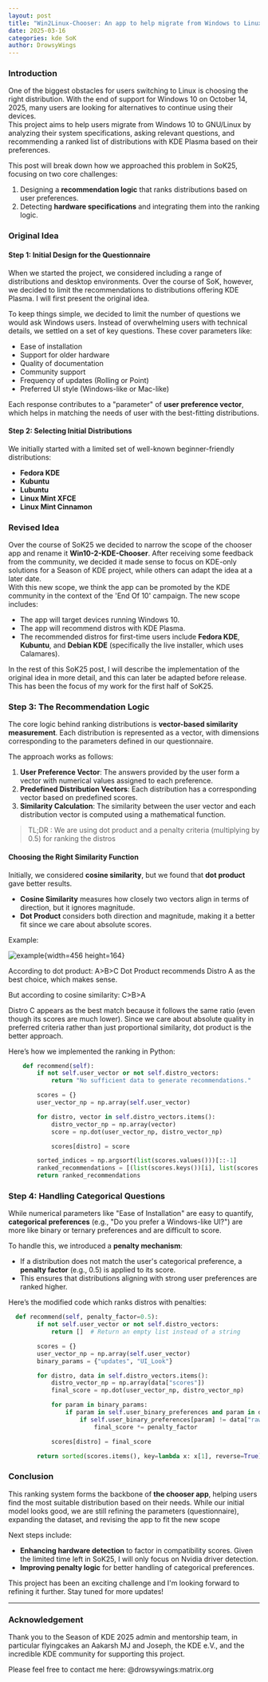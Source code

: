 ```yaml
---
layout: post
title: "Win2Linux-Chooser: An app to help migrate from Windows to Linux"
date: 2025-03-16
categories: kde SoK
author: DrowsyWings
---
```


### Introduction

One of the biggest obstacles for users switching  to Linux is choosing the right distribution.
With the end of support for Windows 10 on October 14, 2025, many users are looking for alternatives to continue using their devices.  
This project aims to help users migrate from Windows 10 to GNU/Linux by analyzing their system specifications, asking relevant questions, and recommending a ranked list of distributions with KDE Plasma based on their preferences.

This post will break down how we approached this problem in SoK25, focusing on two core challenges:

1. Designing a **recommendation logic** that ranks distributions based on user preferences.
2. Detecting **hardware specifications** and integrating them into the ranking logic.

### Original Idea

#### Step 1: Initial Design for the Questionnaire

When we started the project, we considered including a range of distributions and desktop environments. Over the course of SoK, however, we decided to limit the recommendations to distributions offering KDE Plasma. I will first present the original idea.

To keep things simple, we decided to limit the number of questions we would ask Windows users. Instead of overwhelming users with technical details, we settled on a set of key questions. These cover parameters like:

- Ease of installation
- Support for older hardware
- Quality of documentation
- Community support
- Frequency of updates (Rolling or Point)
- Preferred UI style (Windows-like or Mac-like)

Each response contributes to a "parameter" of **user preference vector**, which helps in matching the needs of user with the best-fitting distributions.

#### Step 2: Selecting Initial Distributions

We initially started with a limited set of well-known beginner-friendly distributions:

- **Fedora KDE**
- **Kubuntu**
- **Lubuntu**
- **Linux Mint XFCE**
- **Linux Mint Cinnamon**

### Revised Idea

Over the course of SoK25 we decided to narrow the scope of the chooser app and rename it **Win10-2-KDE-Chooser**. After receiving some feedback from the community, we decided it made sense to focus on KDE-only solutions for a Season of KDE project, while others can adapt the idea at a later date.  
With this new scope, we think the app can be promoted by the KDE community in the context of the 'End Of 10' campaign. The new scope includes:

- The app will target devices running Windows 10.
- The app will recommend distros with KDE Plasma.
- The recommended distros for first-time users include **Fedora KDE**, **Kubuntu**, and **Debian KDE** (specifically the live installer, which uses Calamares).

In the rest of this SoK25 post, I will describe the implementation of the original idea in more detail, and this can later be adapted before release. This has been the focus of my work for the first half of SoK25.

### Step 3: The Recommendation Logic

The core logic behind ranking distributions is **vector-based similarity measurement**. Each distribution is represented as a vector, with dimensions corresponding to the parameters defined in our questionnaire.

The approach works as follows:

1. **User Preference Vector**: The answers provided by the user form a vector with numerical values assigned to each preference.
2. **Predefined Distribution Vectors**: Each distribution has a corresponding vector based on predefined scores.
3. **Similarity Calculation**: The similarity between the user vector and each distribution vector is computed using a mathematical function.

> TL;DR : We are using dot product and a penalty criteria (multiplying by 0.5) for ranking the distros

#### Choosing the Right Similarity Function

Initially, we considered **cosine similarity**, but we found that **dot product** gave better results.

- **Cosine Similarity** measures how closely two vectors align in terms of direction, but it ignores magnitude.
- **Dot Product** considers both direction and magnitude, making it a better fit since we care about absolute scores.

Example:

![example](/uploads/56cc59248575787731f0c508abf57670/example.png){width=456 height=164}

According to dot product:
A>B>C
Dot Product recommends Distro A as the best choice, which makes sense.

But according to cosine similarity:
C>B>A

Distro C appears as the best match because it follows the same ratio (even though its scores are much lower).
Since we care about absolute quality in preferred criteria rather than just proportional similarity, dot product is the better approach.

Here’s how we implemented the ranking in Python:

```python
    def recommend(self):
        if not self.user_vector or not self.distro_vectors:
            return "No sufficient data to generate recommendations."

        scores = {}
        user_vector_np = np.array(self.user_vector)

        for distro, vector in self.distro_vectors.items():
            distro_vector_np = np.array(vector)
            score = np.dot(user_vector_np, distro_vector_np)

            scores[distro] = score

        sorted_indices = np.argsort(list(scores.values()))[::-1]
        ranked_recommendations = [(list(scores.keys())[i], list(scores.values())[i]) for i in sorted_indices]
        return ranked_recommendations
```

### Step 4: Handling Categorical Questions

While numerical parameters like "Ease of Installation" are easy to quantify, **categorical preferences** (e.g., "Do you prefer a Windows-like UI?") are more like binary or ternary preferences and are difficult to score.

To handle this, we introduced a **penalty mechanism**:

- If a distribution does not match the user's categorical preference, a **penalty factor** (e.g., 0.5) is applied to its score.
- This ensures that distributions aligning with strong user preferences are ranked higher.

Here’s the modified code which ranks distros with penalties:

```python
  def recommend(self, penalty_factor=0.5):
        if not self.user_vector or not self.distro_vectors:
            return []  # Return an empty list instead of a string

        scores = {}
        user_vector_np = np.array(self.user_vector)
        binary_params = {"updates", "UI_Look"}

        for distro, data in self.distro_vectors.items():
            distro_vector_np = np.array(data["scores"])
            final_score = np.dot(user_vector_np, distro_vector_np)

            for param in binary_params:
                if param in self.user_binary_preferences and param in data["raw_scores"]:
                    if self.user_binary_preferences[param] != data["raw_scores"][param]:
                        final_score *= penalty_factor

            scores[distro] = final_score

        return sorted(scores.items(), key=lambda x: x[1], reverse=True)
```

### Conclusion

This ranking system forms the backbone of **the chooser app**, helping users find the most suitable distribution based on their needs.
While our initial model looks good, we are still refining the parameters (questionnaire), expanding the dataset, and revising the app to fit the new scope

Next steps include:

- **Enhancing hardware detection** to factor in compatibility scores. Given the limited time left in SoK25, I will only focus on Nvidia driver detection.
- **Improving penalty logic** for better handling of categorical preferences.

This project has been an exciting challenge and I'm looking forward to refining it further. Stay tuned for more updates!

---

### Acknowledgement

Thank you to the Season of KDE 2025 admin and mentorship team, in particular flyingcakes an Aakarsh MJ and Joseph, the KDE e.V., and the incredible KDE community for supporting this project.

Please feel free to contact me here: @drowsywings:matrix.org
